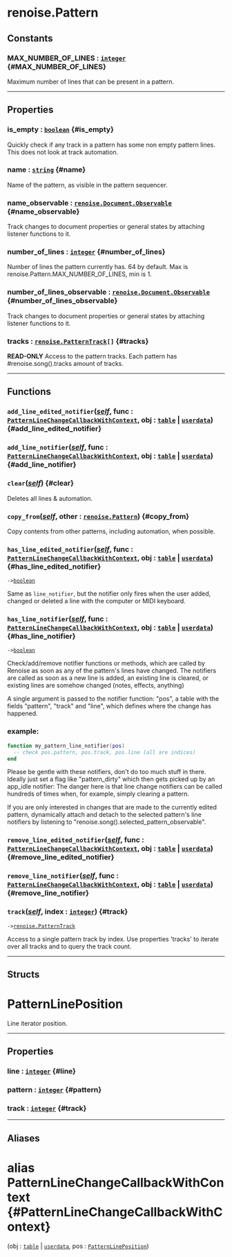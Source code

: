 # renoise.Pattern  
## Constants

### MAX_NUMBER_OF_LINES : [`integer`](../../API/builtins/integer.md) {#MAX_NUMBER_OF_LINES}
Maximum number of lines that can be present in a pattern.
  

---  
## Properties
### is_empty : [`boolean`](../../API/builtins/boolean.md) {#is_empty}
Quickly check if any track in a pattern has some non empty pattern lines.
This does not look at track automation.

### name : [`string`](../../API/builtins/string.md) {#name}
Name of the pattern, as visible in the pattern sequencer.

### name_observable : [`renoise.Document.Observable`](../../API/renoise/renoise.Document.Observable.md) {#name_observable}
Track changes to document properties or general states by attaching listener
functions to it.

### number_of_lines : [`integer`](../../API/builtins/integer.md) {#number_of_lines}
Number of lines the pattern currently has. 64 by default. Max is
renoise.Pattern.MAX_NUMBER_OF_LINES, min is 1.

### number_of_lines_observable : [`renoise.Document.Observable`](../../API/renoise/renoise.Document.Observable.md) {#number_of_lines_observable}
Track changes to document properties or general states by attaching listener
functions to it.

### tracks : [`renoise.PatternTrack`](../../API/renoise/renoise.PatternTrack.md)`[]` {#tracks}
**READ-ONLY** Access to the pattern tracks. Each pattern has
#renoise.song().tracks amount of tracks.

  

---  
## Functions
### `add_line_edited_notifier`([*self*](../../API/builtins/self.md), func : [`PatternLineChangeCallbackWithContext`](#PatternLineChangeCallbackWithContext), obj : [`table`](../../API/builtins/table.md) | [`userdata`](../../API/builtins/userdata.md)) {#add_line_edited_notifier}
### `add_line_notifier`([*self*](../../API/builtins/self.md), func : [`PatternLineChangeCallbackWithContext`](#PatternLineChangeCallbackWithContext), obj : [`table`](../../API/builtins/table.md) | [`userdata`](../../API/builtins/userdata.md)) {#add_line_notifier}
### `clear`([*self*](../../API/builtins/self.md)) {#clear}
Deletes all lines & automation.
### `copy_from`([*self*](../../API/builtins/self.md), other : [`renoise.Pattern`](../../API/renoise/renoise.Pattern.md)) {#copy_from}
Copy contents from other patterns, including automation, when possible.
### `has_line_edited_notifier`([*self*](../../API/builtins/self.md), func : [`PatternLineChangeCallbackWithContext`](#PatternLineChangeCallbackWithContext), obj : [`table`](../../API/builtins/table.md) | [`userdata`](../../API/builtins/userdata.md)) {#has_line_edited_notifier}
`->`[`boolean`](../../API/builtins/boolean.md)  

Same as `line_notifier`, but the notifier only fires when the user
added, changed or deleted a line with the computer or MIDI keyboard.
### `has_line_notifier`([*self*](../../API/builtins/self.md), func : [`PatternLineChangeCallbackWithContext`](#PatternLineChangeCallbackWithContext), obj : [`table`](../../API/builtins/table.md) | [`userdata`](../../API/builtins/userdata.md)) {#has_line_notifier}
`->`[`boolean`](../../API/builtins/boolean.md)  

Check/add/remove notifier functions or methods, which are called by Renoise
as soon as any of the pattern's lines have changed.
The notifiers are called as soon as a new line is added, an existing line
is cleared, or existing lines are somehow changed (notes, effects, anything)

A single argument is passed to the notifier function: "pos", a table with the
fields "pattern", "track" and "line", which defines where the change has
happened.
### example:
```lua
function my_pattern_line_notifier(pos)
  -- check pos.pattern, pos.track, pos.line (all are indices)
end
```
Please be gentle with these notifiers, don't do too much stuff in there.
Ideally just set a flag like "pattern_dirty" which then gets picked up by
an app_idle notifier: The danger here is that line change notifiers can
be called hundreds of times when, for example, simply clearing a pattern.

If you are only interested in changes that are made to the currently edited
pattern, dynamically attach and detach to the selected pattern's line
notifiers by listening to "renoise.song().selected_pattern_observable".
### `remove_line_edited_notifier`([*self*](../../API/builtins/self.md), func : [`PatternLineChangeCallbackWithContext`](#PatternLineChangeCallbackWithContext), obj : [`table`](../../API/builtins/table.md) | [`userdata`](../../API/builtins/userdata.md)) {#remove_line_edited_notifier}
### `remove_line_notifier`([*self*](../../API/builtins/self.md), func : [`PatternLineChangeCallbackWithContext`](#PatternLineChangeCallbackWithContext), obj : [`table`](../../API/builtins/table.md) | [`userdata`](../../API/builtins/userdata.md)) {#remove_line_notifier}
### `track`([*self*](../../API/builtins/self.md), index : [`integer`](../../API/builtins/integer.md)) {#track}
`->`[`renoise.PatternTrack`](../../API/renoise/renoise.PatternTrack.md)  

Access to a single pattern track by index. Use properties 'tracks' to
iterate over all tracks and to query the track count.  



---  
## Structs  
# PatternLinePosition  
Line iterator position.  

---  
## Properties
### line : [`integer`](../../API/builtins/integer.md) {#line}
### pattern : [`integer`](../../API/builtins/integer.md) {#pattern}
### track : [`integer`](../../API/builtins/integer.md) {#track}
  

  



---  
## Aliases  
# alias PatternLineChangeCallbackWithContext {#PatternLineChangeCallbackWithContext}
(obj : [`table`](../../API/builtins/table.md) | [`userdata`](../../API/builtins/userdata.md), pos : [`PatternLinePosition`](#patternlineposition))  
  
  

